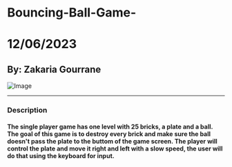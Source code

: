 # Bouncing-Ball-Game-
# 12/06/2023
## By: Zakaria Gourrane 
![Image](https://i.ibb.co/4ptTHYZ/Untitled-Diagram-drawio.png)
***
### Description
  #### The single player game has one level with 25 bricks, a plate and a ball. The goal of this game is to destroy every brick and make sure the ball doesn't pass the plate to the buttom of the game screen. The player will control the plate and move it right and left with a slow speed, the user will do that using the keyboard for input. 
